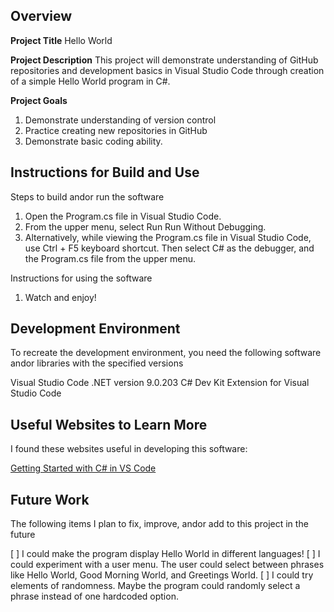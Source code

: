## Overview

**Project Title** Hello World

**Project Description** This project will demonstrate understanding of GitHub repositories and development basics in Visual Studio Code through creation of a simple Hello World program in C#.

**Project Goals** 
1. Demonstrate understanding of version control
2. Practice creating new repositories in GitHub
3. Demonstrate basic coding ability.

## Instructions for Build and Use

Steps to build andor run the software

1. Open the Program.cs file in Visual Studio Code. 
2. From the upper menu, select Run  Run Without Debugging. 
3. Alternatively, while viewing the Program.cs file in Visual Studio Code, use Ctrl + F5 keyboard shortcut. Then select C# as the debugger, and the Program.cs file from the upper menu.

Instructions for using the software

1. Watch and enjoy!

## Development Environment 

To recreate the development environment, you need the following software andor libraries with the specified versions

 Visual Studio Code
 .NET version 9.0.203
 C# Dev Kit Extension for Visual Studio Code

## Useful Websites to Learn More

I found these websites useful in developing this software:

 [Getting Started with C# in VS Code](httpscode.visualstudio.comdocscsharpget-started)

## Future Work

The following items I plan to fix, improve, andor add to this project in the future

 [ ] I could make the program display Hello World in different languages!
 [ ] I could experiment with a user menu. The user could select between phrases like Hello World, Good Morning World, and Greetings World.
 [ ] I could try elements of randomness. Maybe the program could randomly select a phrase instead of one hardcoded option.